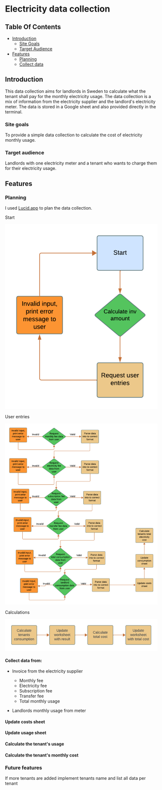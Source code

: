 # Electricity data collection


## Table Of Contents

* [Introduction](#Introduction)
    * [Site Goals](#Site-Goals)
    * [Target Audience](#Target-Audience)
 * [Features](#Features)
	* [Planning](#Planning)
    * [Collect data](#Collect-data)

## Introduction

This data collection aims for landlords in Sweden to calculate what the tenant shall pay for the monthly electricity usage. The data collection is a mix of information from the electricity supplier and the landlord's electricity meter. The data is stored in a Google sheet and also provided directly in the terminal.

### Site goals

To provide a simple data collection to calculate the cost of electricity monthly usage.

### Target audience

Landlords with one electricity meter and a tenant who wants to charge them for their electricity usage.

## Features

### Planning

I used [Lucid.app](www.lucidchart.com) to plan the data collection.

Start

![LCstart](docs/screenshots/lucidchart_start.png)

User entries

![LCuserentries](docs/screenshots/lucidchart_user_entries.png)

Calculations

![LCcalculations](docs/screenshots/lucidchart_calculations.png)


#### Collect data from:

 - Invoice from the electricity supplier
	 - Monthly fee
	 - Electricity fee
	 - Subscription fee
	 - Transfer fee
	 - Total monthly usage

- Landlords monthly usage from meter

#### Update costs sheet

#### Update usage sheet

#### Calculate the tenant's usage

#### Calculate the tenant's monthly cost

### Future features 

If more tenants are added implement tenants name and list all data per tenant


[def]: docs/screenshots/lucidchart_start.png